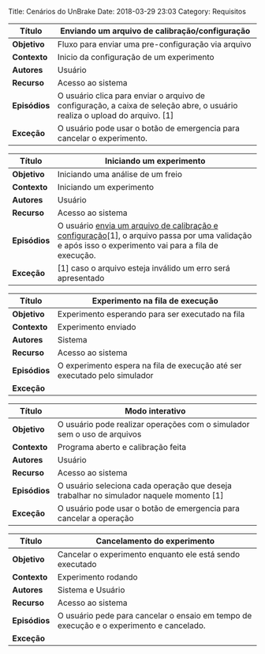 Title: Cenários do UnBrake
Date: 2018-03-29 23:03
Category: Requisitos

**Título** | <a name= "enviando_calibracao"> Enviando um arquivo de calibração/configuração </a>
-- | --
**Objetivo** | Fluxo para enviar uma pre-configuração via arquivo
**Contexto** | Inicio da configuração de um experimento
**Autores**  | Usuário
**Recurso** | Acesso ao sistema
**Episódios** | O usuário clica para enviar o arquivo de configuração, a caixa de seleção abre, o usuário realiza o upload do arquivo. [1]
**Exceção** |O usuário pode usar o botão de emergencia para cancelar o experimento.

**Título** | <a name= "iniciando_experiemnto"> Iniciando um experimento </a>
-- | --
**Objetivo** | Iniciando uma análise de um freio
**Contexto** | Iniciando um experimento
**Autores**  | Usuário
**Recurso** | Acesso ao sistema
**Episódios** | O usuário [envia um arquivo de calibração e configuração](#enviando_calibracao)[1], o arquivo passa por uma validação e após isso o experimento vai para a fila de execução.
**Exceção** | [1] caso o arquivo esteja inválido um erro será apresentado

**Título** | <a name= "iniciando_experiemnto"> Experimento na fila de execução</a>
-- | --
**Objetivo** | Experimento esperando para ser executado na fila
**Contexto** | Experimento enviado
**Autores**  | Sistema
**Recurso** | Acesso ao sistema
**Episódios** | O experimento espera na fila de execução até ser executado pelo simulador
**Exceção** |

**Título** | <a name= "iniciando_experiemnto">Modo interativo</a>
-- | --
**Objetivo** | O usuário pode realizar operações com o simulador sem o uso de arquivos
**Contexto** | Programa aberto e calibração feita
**Autores**  | Usuário
**Recurso** | Acesso ao sistema
**Episódios** |O usuário seleciona cada operação que deseja trabalhar no simulador naquele momento [1]
**Exceção** | O usuário pode usar o botão de emergencia para cancelar a operação

**Título** | <a name= "iniciando_experiemnto">Cancelamento do experimento</a>
-- | --
**Objetivo** | Cancelar o experimento enquanto ele está sendo executado
**Contexto** | Experimento rodando
**Autores**  | Sistema e Usuário
**Recurso** | Acesso ao sistema
**Episódios** | O usuário pede para cancelar o ensaio em tempo de execução e o experimento e cancelado.
**Exceção** |
